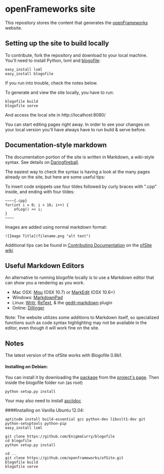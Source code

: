 # openFrameworks site

This repository stores the content that generates the [openFrameworks](http://openFrameworks.cc/) website.

## Setting up the site to build locally

To contribute, fork the repository and download to your local machine. You'll need to install Python, lxml and [blogofile](http://blogofile.com/):

	easy_install lxml
	easy_install blogofile

If you run into trouble, check the notes below.

To generate and view the site locally, you have to run:

	blogofile build
	blogofile serve

And access the local site in http://localhost:8080/ 

You can start editing pages right away. In order to see your changes on your local version you'll have always have to run build & serve before.


## Documentation-style markdown

The documentation portion of the site is written in Markdown, a wiki-style syntax. See details on [Daringfireball](http://daringfireball.net/projects/markdown/). 

The easiest way to check the syntax is having a look at the many pages already on the site, but here are some useful tips:

To insert code snippets use four tildes followed by curly braces with ".cpp" inside, and ending with four tildes:

	~~~~{.cpp}
	for(int i = 0; i < 16; i++) {
		ofLog() << i;
	}
	~~~~


Images are added using normal markdown format:

    ![Image Title](filename.png "alt text")

Additional tips can be found in [Contributing Documentation](https://github.com/openframeworks/ofSite/wiki/Contributing-documentation) on the [ofSite wiki](https://github.com/openframeworks/ofSite/wiki)

## Useful Markdown Editors

An alternative to running blogofile locally is to use a Markdown editor that can show you a rendering as you work.

* Mac OSX: [Mou](http://mouapp.com/) (OSX 10.7) or [MarkEdit](http://keshiki.net/markdown-editor/) (OSX 10.6+)
* Windows: [MarkdownPad](http://www.markdownpad.com/)
* Linux: [Writr](http://antrix.net/pages/writr-markdown/), [ReText](http://sourceforge.net/p/retext/home/ReText/), & the [gedit-markdown](http://www.jpfleury.net/en/software/gedit-markdown.php) plugin
* Online: [Dillinger](http://dillinger.io/)

Note: The website utilizes some additions to Markdown itself, so specialized functions such as code syntax highlighting may not be available in the editor, even though it will work fine on the site.

## Notes 

The latest version of the ofSite works with Blogofile 0.8b1.

#### Installing on Debian: 
You can install it by downloading the [package](http://pypi.python.org/packages/source/B/Blogofile/Blogofile-0.8b1.tar.gz) from the [project's page](http://www.blogofile.com/).
Then inside the blogofile folder run (as root)

	python setup.py install
	
Your may also need to install [asciidoc](http://www.methods.co.nz/asciidoc/manpage.html)


####Installing on Vanilla Ubuntu 12.04:

	aptitude install build-essential gcc python-dev libxslt1-dev git python-setuptools python-pip 
	easy_install lxml

	git clone https://github.com/EnigmaCurry/blogofile
	cd blogofile
	python setup.py install

	cd ..
	git clone https://github.com/openframeworks/ofSite.git
	blogofile build
	blogofile serve